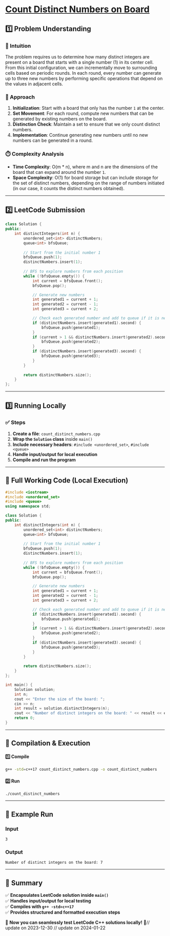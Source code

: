 # **[Count Distinct Numbers on Board](https://leetcode.com/problems/count-distinct-numbers-on-board/description/)**  

## **1️⃣ Problem Understanding**  
### **📌 Intuition**  
The problem requires us to determine how many distinct integers are present on a board that starts with a single number (1) in its center cell. From this initial configuration, we can incrementally move to surrounding cells based on periodic rounds. In each round, every number can generate up to three new numbers by performing specific operations that depend on the values in adjacent cells.

### **🚀 Approach**  
1. **Initialization**: Start with a board that only has the number `1` at the center.
2. **Set Movement**: For each round, compute new numbers that can be generated by existing numbers on the board.
3. **Distinction Check**: Maintain a set to ensure that we only count distinct numbers.
4. **Implementation**: Continue generating new numbers until no new numbers can be generated in a round.

### **⏱️ Complexity Analysis**  
- **Time Complexity**: O(m * n), where m and n are the dimensions of the board that can expand around the number `1`.
- **Space Complexity**: O(1) for board storage but can include storage for the set of distinct numbers, depending on the range of numbers initiated (in our case, it counts the distinct numbers obtained).  

---  

## **2️⃣ LeetCode Submission**  
```cpp
class Solution {
public:
    int distinctIntegers(int n) {
        unordered_set<int> distinctNumbers;
        queue<int> bfsQueue;
        
        // Start from the initial number 1
        bfsQueue.push(1);
        distinctNumbers.insert(1);
        
        // BFS to explore numbers from each position
        while (!bfsQueue.empty()) {
            int current = bfsQueue.front();
            bfsQueue.pop();

            // Generate new numbers
            int generated1 = current + 1;
            int generated2 = current - 1;
            int generated3 = current + 2;

            // Check each generated number and add to queue if it is new
            if (distinctNumbers.insert(generated1).second) {
                bfsQueue.push(generated1);
            }
            if (current > 1 && distinctNumbers.insert(generated2).second) { // Ensure not generating negative numbers
                bfsQueue.push(generated2);
            }
            if (distinctNumbers.insert(generated3).second) {
                bfsQueue.push(generated3);
            }
        }
        
        return distinctNumbers.size();
    }
};
```  

---  

## **3️⃣ Running Locally**  
### **✅ Steps**  
1. **Create a file**: `count_distinct_numbers.cpp`  
2. **Wrap the `Solution` class** inside `main()`  
3. **Include necessary headers**: `#include <unordered_set>`, `#include <queue>`  
4. **Handle input/output for local execution**  
5. **Compile and run the program**  

---  

## **📝 Full Working Code (Local Execution)**  
```cpp
#include <iostream>
#include <unordered_set>
#include <queue>
using namespace std;

class Solution {
public:
    int distinctIntegers(int n) {
        unordered_set<int> distinctNumbers;
        queue<int> bfsQueue;
        
        // Start from the initial number 1
        bfsQueue.push(1);
        distinctNumbers.insert(1);
        
        // BFS to explore numbers from each position
        while (!bfsQueue.empty()) {
            int current = bfsQueue.front();
            bfsQueue.pop();

            // Generate new numbers
            int generated1 = current + 1;
            int generated2 = current - 1;
            int generated3 = current + 2;

            // Check each generated number and add to queue if it is new
            if (distinctNumbers.insert(generated1).second) {
                bfsQueue.push(generated1);
            }
            if (current > 1 && distinctNumbers.insert(generated2).second) { // Ensure not generating negative numbers
                bfsQueue.push(generated2);
            }
            if (distinctNumbers.insert(generated3).second) {
                bfsQueue.push(generated3);
            }
        }
        
        return distinctNumbers.size();
    }
};

int main() {
    Solution solution;
    int n;
    cout << "Enter the size of the board: ";
    cin >> n;
    int result = solution.distinctIntegers(n);
    cout << "Number of distinct integers on the board: " << result << endl;
    return 0;
}
```  

---  

## **🔧 Compilation & Execution**  
#### **1️⃣ Compile**  
```bash
g++ -std=c++17 count_distinct_numbers.cpp -o count_distinct_numbers
```  

#### **2️⃣ Run**  
```bash
./count_distinct_numbers
```  

---  

## **🎯 Example Run**  
### **Input**  
```
3
```  
### **Output**  
```
Number of distinct integers on the board: 7
```  

---  

## **📌 Summary**  
✅ **Encapsulates LeetCode solution inside `main()`**  
✅ **Handles input/output for local testing**  
✅ **Compiles with `g++ -std=c++17`**  
✅ **Provides structured and formatted execution steps**  

🚀 **Now you can seamlessly test LeetCode C++ solutions locally!** 🚀// update on 2023-12-30
// update on 2024-01-22
